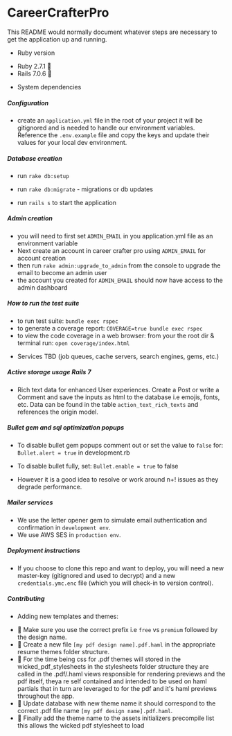 # CareerCrafterPro

This README would normally document whatever steps are necessary to get the
application up and running.

- Ruby version

* Ruby 2.7.1 🔻
* Rails 7.0.6 🔻

- System dependencies

##### Configuration

- create an `application.yml` file in the root of your project it will be gitignored and is needed to handle our environment variables. Reference the `.env.example` file and copy the keys and update their values for your local dev environment.

##### Database creation

- run `rake db:setup`
- run `rake db:migrate` - migrations or db updates

- run `rails s` to start the application

##### Admin creation

- you will need to first set `ADMIN_EMAIL` in you application.yml file as an environment variable
- Next create an account in career crafter pro using `ADMIN_EMAIL` for account creation
- then run `rake admin:upgrade_to_admin` from the console to upgrade the email to become an admin user
- the account you created for `ADMIN_EMAIL` should now have access to the admin dashboard

##### How to run the test suite

- to run test suite: `bundle exec rspec`
- to generate a coverage report: `COVERAGE=true bundle exec rspec`
- to view the code coverage in a web browser: from your the root dir & terminal run: `open coverage/index.html`

* Services TBD (job queues, cache servers, search engines, gems, etc.)

##### Active storage usage Rails 7

- Rich text data for enhanced User experiences.
  Create a Post or write a Comment and save the inputs as html to the database i.e emojis, fonts, etc. Data can be found in the table `action_text_rich_texts` and references the origin model.

##### Bullet gem and sql optimization popups

- To disable bullet gem popups comment out or set the value to `false` for:
  `Bullet.alert = true` in development.rb
- To disable bullet fully, set: `Bullet.enable = true` to false

- However it is a good idea to resolve or work around n+! issues as they degrade performance.

##### Mailer services

- We use the letter opener gem to simulate email authentication and confirmation in `development env`.
- We use AWS SES in `production env`.

##### Deployment instructions

- If you choose to clone this repo and want to deploy, you will need a new master-key (gitignored and used to decrypt) and a new `credentials.ymc.enc` file (which you will check-in to version control).

##### Contributing

- Adding new templates and themes:

* 🧩 Make sure you use the correct prefix i.e `free` vs `premium` followed by the design name.
* 🧩 Create a new file `[my pdf design name].pdf.haml` in the appropriate resume themes folder structure.
* 🧩 For the time being css for .pdf themes will stored in the wicked_pdf_stylesheets in the stylesheets folder structure they are called in the .pdf/.haml views responsible for rendering previews and the pdf itself, theya re self contained and intended to be used on haml partials that in turn are leveraged to for the pdf and it's haml previews throughout the app.
* 🧩 Update database with new theme name it should correspond to the correct .pdf file name `[my pdf design name].pdf.haml`.
* 🧩 Finally add the theme name to the assets initializers precompile list this allows the wicked pdf stylesheet to load

